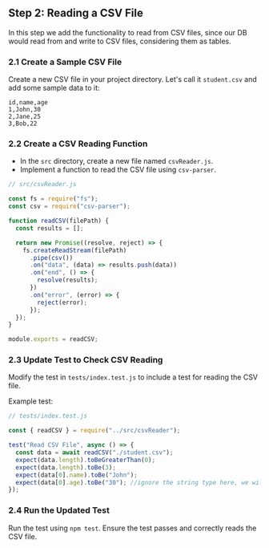 ## Step 2: Reading a CSV File

In this step we add the functionality to read from CSV files, since our DB would read from and write to CSV files, considering them as tables.

### 2.1 Create a Sample CSV File

Create a new CSV file in your project directory. Let's call it `student.csv` and add some sample data to it:

```csv
id,name,age
1,John,30
2,Jane,25
3,Bob,22
```

### 2.2 Create a CSV Reading Function

- In the `src` directory, create a new file named `csvReader.js`.
- Implement a function to read the CSV file using `csv-parser`.

```javascript
// src/csvReader.js

const fs = require("fs");
const csv = require("csv-parser");

function readCSV(filePath) {
  const results = [];

  return new Promise((resolve, reject) => {
    fs.createReadStream(filePath)
      .pipe(csv())
      .on("data", (data) => results.push(data))
      .on("end", () => {
        resolve(results);
      })
      .on("error", (error) => {
        reject(error);
      });
  });
}

module.exports = readCSV;
```

### 2.3 Update Test to Check CSV Reading

Modify the test in `tests/index.test.js` to include a test for reading the CSV file.

Example test:

```javascript
// tests/index.test.js

const { readCSV } = require("../src/csvReader");

test("Read CSV File", async () => {
  const data = await readCSV("./student.csv");
  expect(data.length).toBeGreaterThan(0);
  expect(data.length).toBe(3);
  expect(data[0].name).toBe("John");
  expect(data[0].age).toBe("30"); //ignore the string type here, we will fix this later
});
```

### 2.4 Run the Updated Test

Run the test using `npm test`. Ensure the test passes and correctly reads the CSV file.
